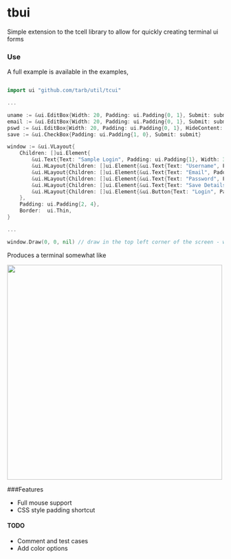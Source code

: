 # tbui

Simple extension to the tcell library to allow for quickly creating terminal ui forms

### Use
A full example is available in the examples,

```go

import ui "github.com/tarb/util/tcui"

...

uname := &ui.EditBox{Width: 20, Padding: ui.Padding{0, 1}, Submit: submit}
email := &ui.EditBox{Width: 20, Padding: ui.Padding{0, 1}, Submit: submit}
pswd := &ui.EditBox{Width: 20, Padding: ui.Padding{0, 1}, HideContent: true, Submit: submit}
save := &ui.CheckBox{Padding: ui.Padding{1, 0}, Submit: submit}

window := &ui.VLayout{ 		
    Children: []ui.Element{
        &ui.Text{Text: "Sample Login", Padding: ui.Padding{1}, Width: 30, Allign: ui.Center},
        &ui.HLayout{Children: []ui.Element{&ui.Text{Text: "Username", Padding: ui.Padding{1}, Width: 8}, uname}},
        &ui.HLayout{Children: []ui.Element{&ui.Text{Text: "Email", Padding: ui.Padding{1}, Width: 8, Allign: ui.Right}, email}},
        &ui.HLayout{Children: []ui.Element{&ui.Text{Text: "Password", Padding: ui.Padding{1}, Width: 8}, pswd}},
        &ui.HLayout{Children: []ui.Element{&ui.Text{Text: "Save Details?", Padding: ui.Padding{1}, Width: 22, Allign: ui.Right}, save}},
        &ui.HLayout{Children: []ui.Element{&ui.Button{Text: "Login", Padding: ui.Padding{0, 3}, Submit: submit}}, Padding: ui.Padding{2, 0, 0, 12}},
    },
    Padding: ui.Padding{2, 4},
    Border:  ui.Thin,
}

...

window.Draw(0, 0, nil) // draw in the top left corner of the screen - with no element in focus

```
Produces a terminal somewhat like

<img src="_example/screenshot.png" width="500" />


###Features
* Full mouse support
* CSS style padding shortcut


#### TODO
* Comment and test cases
* Add color options
